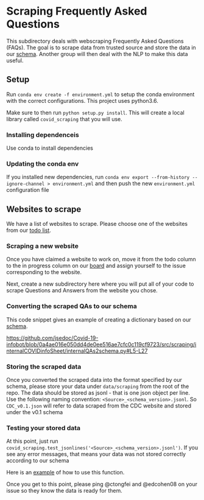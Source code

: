 # Scraping Frequently Asked Questions

This subdirectory deals with webscraping Frequently Asked Questions (FAQs). The goal is to scrape data from trusted source and store the data in our [schema](https://github.com/jsedoc/Covid-19-infobot/wiki/Schema-v0.1). Another group will then deal with the NLP to make this data useful.

## Setup

Run `conda env create -f environment.yml` to setup the conda environment with the correct configurations.
This project uses python3.6. 

Make sure to then run `python setup.py install`. This will create a local library called `covid_scraping` that you will use.

### Installing dependenceis

Use conda to install dependencies

### Updating the conda env

If you installed new dependencies, run `conda env export --from-history --ignore-channel > environment.yml`
and then push the new `environment.yml` configuration file


## Websites to scrape

We have a list of websites to scrape. Please choose one of the websites from our [todo list](https://github.com/jsedoc/Covid-19-infobot/projects/3).

### Scraping a new website
Once you have claimed a website to work on, move it from the todo column to the in progress column on our [board](https://github.com/jsedoc/Covid-19-infobot/projects/3) and assign yourself to the issue corresponding to the website.

Next, create a new subdirectory here where you will put all of your code to scrape Questions and Answers from the website you chose.

### Converting the scraped QAs to our schema
This code snippet gives an example of creating a dictionary based on our [schema](https://github.com/jsedoc/Covid-19-infobot/wiki/Schema-v0.1).

https://github.com/jsedoc/Covid-19-infobot/blob/0a4ae016e050dd4de0ee516ae7cfc0c119cf9723/src/scraping/internalCOVIDinfoSheet/internalQAs2schema.py#L5-L27

### Storing the scraped data
Once you converted the scraped data into the format specified by our schema, please store your data under `data/scraping` from the root of the repo. The data should be stored as jsonl - that is one json object per line. 
Use the following naming convention: `<Source>_<schema_version>.jsonl`. So `CDC_v0.1.json` will refer to data scraped from the CDC website and stored under the v0.1 schema

### Testing your stored data
At this point, just run `covid_scraping.test_jsonlines('<Source>_<schema_version>.jsonl')`. If you see any error messages, that means your data was not stored correctly according to our schema

Here is an [example](https://github.com/jsedoc/Covid-19-infobot/blob/2e187c8295fb02f2666111fc33bc34d1eac2563f/src/scraping/internalCOVIDinfoSheet/internalQAs2schema.py#L39) of how to use this function.


Once you get to this point, please ping @ctongfei and @edcohen08 on your issue so they know the data is ready for them.

